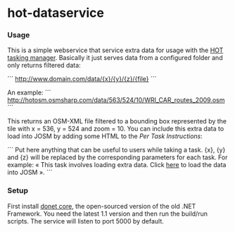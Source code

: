 # hot-dataservice

### Usage

This is a simple webservice that service extra data for usage with the [HOT tasking manager](https://github.com/hotosm/osm-tasking-manager2). Basically it just serves data from a configured folder and only returns filtered data:

´´´
http://www.domain.com/data/{x}/{y}/{z}/{file}
´´´

An example:
´´´
http://hotosm.osmsharp.com/data/563/524/10/WRI_CAR_routes_2009.osm
´´´

This returns an OSM-XML file filtered to a bounding box represented by the tile with x = 536, y = 524 and zoom = 10. You can include this extra data to load into JOSM by adding some HTML to the _Per Task Instructions_:

´´´
Put here anything that can be useful to users while taking a task. {x}, {y} and {z} will be replaced by the corresponding parameters for each task.
For example: « This task involves loading extra data. Click [here](http://localhost:8111/import?new_layer=true&url=http://www.domain.com/data/{x}/{y}/{z}/routes_2009.osm) to load the data into JOSM ». 
´´´

### Setup

First install [donet core](https://www.microsoft.com/net/core), the open-sourced version of the old .NET Framework. You need the latest 1.1 version and then run the build/run scripts. The service will listen to port 5000 by default.